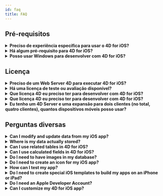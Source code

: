 ```yaml
---
id: faq
title: FAQ
---
```


## Pré-requisitos

<details>
<summary>
    <strong>Preciso de experiência específica para usar o 4D for iOS?</strong>
</summary>

Com 4D for iOS, pode criar facilmente projetos móveis diretamente desde 4D, sem necessidade de experiência prévia na criação de aplicações iOS nativas!

O editor de projetos móveis foi criado para que seja possível usar 4D for iOS sem nenhum conhecimento específico no desenvolvimento de aplicações móveis.

</details>

<details>
<summary>
<strong>Há algum pré-requisito para 4D for iOS?</strong>
</summary>

### Tabela de comparação de versões

| Xcode  | Swift | iOS      | 4D   | macOS   |
| ------ | ----- | -------- | ---- | ------- |
| 11.1   | 5.1   | iOS 13.0 | 18   | 10.14.4 |
| 10.2.1 | 5.0   | iOS 12.2 | 17R6 | 10.14.4 |
| 10.2   | 4.2.1 | iOS 12.2 | 17R5 | 10.14.3 |
| 10.1   | 4.2.1 | iOS 12   | 17R4 | 10.13.6 |
| 10.0   | 4.2   | iOS 12   | 17R3 | 10.13.6 |
| 9.4    | 4.1.2 | iOS 11.4 | 17R2 | 10.13.2 |
| 9.3.1  | 4.1   | iOS 11.3 | 17R2 | 10.13.2 |

Caso precise de uma versão antiga de Xcode pode baixá-la aqui: https://developer.apple.com/download/more/

=> Só desenvolvedores registrados podem baixar lançamentos preview através do website Apple Developer.

Veja a lista de pré-requisitos [aqui](prerequisites.html).

</details>

<details>
<summary>
<strong>Posso usar Windows para desenvolver com 4D for iOS?</strong>
</summary>

Não. Deve desenvolver em macOS, pois é preciso Xcode para compilar a aplicação final e executar o Simulador.

</details>

## Licença

<details>
<summary>
<strong>Preciso de um Web Server 4D para executar 4D for iOS?</strong>
</summary>

Não - 4D for iOS está incluído em 4D Server v17 R2 e superior.

</details>

<details>
<summary>
<strong>Há uma licença de teste ou avaliação disponível?</strong>
</summary>

Se já tiver uma licença 4D Developer Pro ou 4D Server para 4D v17 R2 ou posterior, já está incluido o 4D for iOS.

Se ainda não for um 4D Partner, ou não participa no programa 4D Manutenção, você tem que esperar por 4D V18.

</details>

<details>
<summary>
<strong>Que licença 4D eu preciso ter para desenvolver com 4D for iOS?</strong>
</summary>

É preciso ter uma licença 4D Developer Pro v17 R2 (macOS) para desenvolver apps para 4D for iOS.

</details>

<details>
<summary>
<strong>Que licença 4D eu preciso ter para desenvolver com 4D for iOS?</strong>
</summary>

É preciso ter uma licença 4D Server (macOS ou Windows) v17 R2 ou mais nova, para implementar aplicações iOS.

Não é preciso licenças adicionais. Suas aplicações 4D for iOS compartilham as mesmas licenças que as de 4D Remote (cliente).

Clientes podem se conectar em Macs, PCs Windows ou iPhones, desde o número total de usuários simultâneos esteja coberto pela licença 4D Server.

Note que você não pode instalar seu app móvel em mais dispositivos que a quantidade total das licenças remotas (cliente) do 4D Server.

</details>

<details>
<summary>
<strong>Eu tenho um 4D Server e uma expansão para dois clientes (no total, quatro clientes), quantos dispositivos móveis posso usar?</strong>
</summary>

Pode usar até quatro dispositivos móveis.

</details>

## Perguntas diversas

<details>
<summary>
<strong>Can I modify and update data from my iOS app?</strong>
</summary>

For now, 4D for iOS allows you to build read-only apps.

Future versions will allow you to add and modify your records right from your iOS app and synchronize your data with the server.

</details>

<details>
<summary>
<strong>Where is my data actually stored?</strong>
</summary>

Your data is stored locally on your iOS device. This allows you to access your data in offline mode.

</details>

<details>
<summary>
<strong>Can I use related tables in 4D for iOS?</strong>
</summary>

We know that you use a lot related tables for your business applications and we're working on accessing related tables for a future 4D for iOS release.

</details>

<details>
<summary>
<strong>Can I use calculated fields in 4D for iOS?</strong>
</summary>

You can create pre-calculated fields in 4D and publish them from the [Structure section](structure.html) of the 4D for iOS project editor.

</details>

<details>
<summary>
<strong>Do I need to have images in my database?</strong>
</summary>

Images are not mandatory, but we highly recommend that you use images to offer the best user experience.

4D for iOS offers a variety of [list form](list-form-templates.html) and [detail form](detail-form-templates.html) templates. With or without images, with charts...

</details>

<details>
<summary>
<strong>Do I need to create an icon for my iOS app?</strong>
</summary>

It's highly recommended to have an icon for your 4D for iOS app. If you don't have one, the default icon (the 4D logo) will be displayed.

If you already have an icon for your 4D Desktop application, you can drag and drop it directly into the icon area on the [General](general.html) section of the project editor.

</details>

<details>
<summary>
<strong>How can I test my app?</strong>
</summary>

4D for iOS allows you to test your apps in the [Simulator](simulator.html). To test your app on your iOS device you need to have a **paying Apple developer account** (install-device.html) (iPhone and iPad).

**Note:** to intall your app with a **free developer account**, you can open your generated iOS project and install your app using Xcode.

</details>

<details>
<summary>
<strong>Do I need to create special iOS templates to build my apps on an iPhone or iPad?</strong>
</summary>

All of templates available in 4D for iOS are optimized for the iPhone. They also work well on iPads.

</details>

<details>
<summary>
     <strong>Do I need an Apple Developer Account?</strong>
</summary>

To test your app, you'll need to create at least a [free Apple Developer account](free-developer-account.html).

To deploy a 4D for iOS app, you'll need to enroll in the [Apple Developer Enterprise Program](register-apple-developer-enterprise-program.html) (for an in-house deployment) or in the [Apple Developer Program](register-apple-developer-program-organization.html) (for an App Store deployment).

</details>

<details>
<summary>
<strong>Can I customize my 4D for iOS app?</strong>
</summary>

4D for iOS generates a real Xcode project that you can [open and modify](open-xcode.html) according to your needs.

</details>